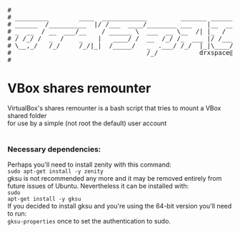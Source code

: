 <pre>
#
# _________        ____  ____________         _______ ___________________
# ______  /__________  |/ /___  ____/________ ___    |__  ____/___  ____/
# _  __  / __  ___/__    / ______ \  ___  __ \__  /| |_  /     __  __/   
# / /_/ /  _  /    _    |   ____/ /  __  /_/ /_  ___ |/ /___   _  /___   
# \__,_/   /_/     /_/|_|  /_____/   _  .___/ /_/  |_|\____/   /_____/   
#                                    /_/           drxspace@gmail.com
#
</pre>

# VBox shares remounter

VirtualBox's shares remounter is a bash script that tries to mount a VBox shared folder<br />
for use by a simple (not root the default) user account<br />
<br />
### Necessary dependencies:
Perhaps you'll need to install zenity with this command:<br />
<code>sudo apt-get install -y zenity</code><br />
gksu is not recommended any more and it may be removed entirely from future issues of Ubuntu. Nevertheless it can be installed with:<br />
<code>sudo apt-get install -y gksu</code><br />
If you decided to install gksu and you're using the 64-bit version you'll need to run:<br />
<code>gksu-properties</code> once to set the authentication to sudo.<br />
